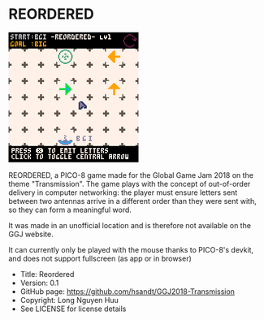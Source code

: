 # REORDERED

![alt text](https://github.com/hsandt/GGJ2018-Transmission/raw/master/reordered_v0.1_walkthrough_big.gif "Reordered walkthrough gif")

REORDERED, a PICO-8 game made for the Global Game Jam 2018 on the theme "Transmission". The game plays with the concept of out-of-order delivery in computer networking: the player must ensure letters sent between two antennas arrive in a different order than they were sent with, so they can form a meaningful word.

It was made in an unofficial location and is therefore not available on the GGJ website.

It can currently only be played with the mouse thanks to PICO-8's devkit, and does not
support fullscreen (as app or in browser)

* Title: Reordered
* Version: 0.1
* GitHub page: https://github.com/hsandt/GGJ2018-Transmission
* Copyright: Long Nguyen Huu
* See LICENSE for license details
